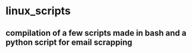 # linux_scripts

## compilation of a few scripts made in bash and a python script for email scrapping

